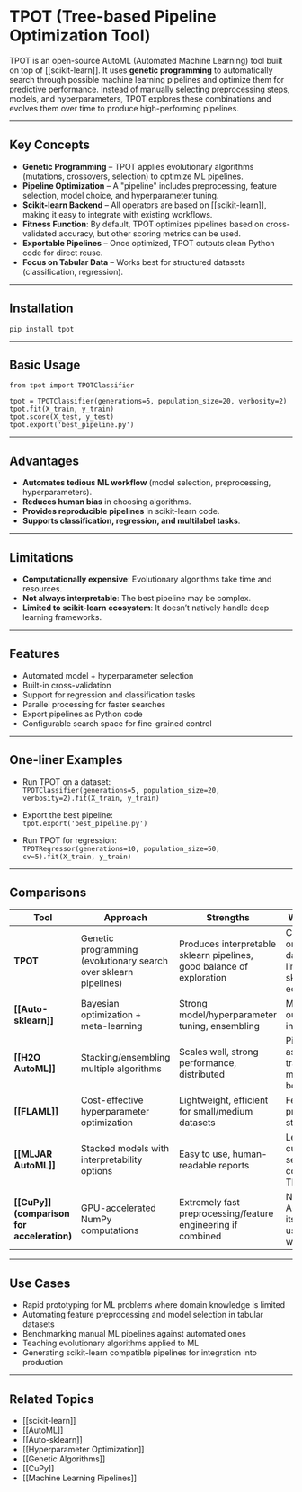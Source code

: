 # TPOT (Tree-based Pipeline Optimization Tool)

TPOT is an open-source AutoML (Automated Machine Learning) tool built on top of [[scikit-learn]]. It uses **genetic programming** to automatically search through possible machine learning pipelines and optimize them for predictive performance. Instead of manually selecting preprocessing steps, models, and hyperparameters, TPOT explores these combinations and evolves them over time to produce high-performing pipelines.  

---

## Key Concepts

- **Genetic Programming** – TPOT applies evolutionary algorithms (mutations, crossovers, selection) to optimize ML pipelines.
- **Pipeline Optimization** – A "pipeline" includes preprocessing, feature selection, model choice, and hyperparameter tuning.
- **Scikit-learn Backend** – All operators are based on [[scikit-learn]], making it easy to integrate with existing workflows.
- **Fitness Function**: By default, TPOT optimizes pipelines based on cross-validated accuracy, but other scoring metrics can be used.
- **Exportable Pipelines** – Once optimized, TPOT outputs clean Python code for direct reuse.
- **Focus on Tabular Data** – Works best for structured datasets (classification, regression). 

---

## Installation

`pip install tpot`

---

## Basic Usage

`from tpot import TPOTClassifier`

`tpot = TPOTClassifier(generations=5, population_size=20, verbosity=2)`  
`tpot.fit(X_train, y_train)`  
`tpot.score(X_test, y_test)`  
`tpot.export('best_pipeline.py')`

---

## Advantages

- **Automates tedious ML workflow** (model selection, preprocessing, hyperparameters).  
- **Reduces human bias** in choosing algorithms.  
- **Provides reproducible pipelines** in scikit-learn code.  
- **Supports classification, regression, and multilabel tasks**.  

---

## Limitations

- **Computationally expensive**: Evolutionary algorithms take time and resources.  
- **Not always interpretable**: The best pipeline may be complex.  
- **Limited to scikit-learn ecosystem**: It doesn’t natively handle deep learning frameworks.  

---

## Features

- Automated model + hyperparameter selection  
- Built-in cross-validation  
- Support for regression and classification tasks  
- Parallel processing for faster searches  
- Export pipelines as Python code  
- Configurable search space for fine-grained control  

---

## One-liner Examples

- Run TPOT on a dataset:  
  `TPOTClassifier(generations=5, population_size=20, verbosity=2).fit(X_train, y_train)`  

- Export the best pipeline:  
  `tpot.export('best_pipeline.py')`  

- Run TPOT for regression:  
  `TPOTRegressor(generations=10, population_size=50, cv=5).fit(X_train, y_train)`  

---

## Comparisons

| Tool        | Approach                           | Strengths | Weaknesses |
|-------------|------------------------------------|-----------|------------|
| **TPOT**    | Genetic programming (evolutionary search over sklearn pipelines) | Produces interpretable sklearn pipelines, good balance of exploration | Can be slow on very large datasets, limited to sklearn ecosystem |
| **[[Auto-sklearn]]** | Bayesian optimization + meta-learning | Strong model/hyperparameter tuning, ensembling | More complex outputs, less interpretable |
| **[[H2O AutoML]]** | Stacking/ensembling multiple algorithms | Scales well, strong performance, distributed | Pipelines not as transparent, more black-box |
| **[[FLAML]]**   | Cost-effective hyperparameter optimization | Lightweight, efficient for small/medium datasets | Fewer built-in preprocessing steps |
| **[[MLJAR AutoML]]** | Stacked models with interpretability options | Easy to use, human-readable reports | Less customizable search compared to TPOT |
| **[[CuPy]] (comparison for acceleration)** | GPU-accelerated NumPy computations | Extremely fast preprocessing/feature engineering if combined | Not an AutoML tool itself, but useful to pair with TPOT |

---

## Use Cases

- Rapid prototyping for ML problems where domain knowledge is limited  
- Automating feature preprocessing and model selection in tabular datasets  
- Benchmarking manual ML pipelines against automated ones  
- Teaching evolutionary algorithms applied to ML  
- Generating scikit-learn compatible pipelines for integration into production  

---

## Related Topics

- [[scikit-learn]]  
- [[AutoML]]
- [[Auto-sklearn]]  
- [[Hyperparameter Optimization]]  
- [[Genetic Algorithms]]  
- [[CuPy]]
- [[Machine Learning Pipelines]]  
